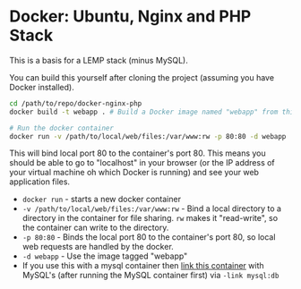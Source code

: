 # Docker: Ubuntu, Nginx and PHP Stack

This is a basis for a LEMP stack (minus MySQL).

You can build this yourself after cloning the project (assuming you have Docker installed).

```bash
cd /path/to/repo/docker-nginx-php
docker build -t webapp . # Build a Docker image named "webapp" from this location "."

# Run the docker container
docker run -v /path/to/local/web/files:/var/www:rw -p 80:80 -d webapp
```

This will bind local port 80 to the container's port 80. This means you should be able to go to "localhost" in your browser (or the IP address of your virtual machine oh which Docker is running) and see your web application files.

* `docker run` - starts a new docker container
* `-v /path/to/local/web/files:/var/www:rw` - Bind a local directory to a directory in the container for file sharing. `rw` makes it "read-write", so the container can write to the directory.
* `-p 80:80` - Binds the local port 80 to the container's port 80, so local web requests are handled by the docker.
* `-d webapp` - Use the image tagged "webapp"
* If you use this with a mysql container then [link this container](http://docs.docker.io/en/latest/use/working_with_links_names/) with MySQL's (after running the MySQL container first) via `-link mysql:db`
